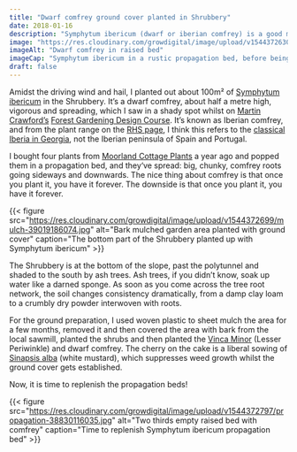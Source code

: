 ```yaml
---
title: "Dwarf comfrey ground cover planted in Shrubbery"
date: 2018-01-16
description: "Symphytum ibericum (dwarf or iberian comfrey) is a good mineral accumulator ground cover for shady areas, planted buckets of the stuff today"
image: "https://res.cloudinary.com/growdigital/image/upload/v1544372630/comfrey-38830083715.jpg"
imageAlt: "Dwarf comfrey in raised bed"
imageCap: "Symphytum ibericum in a rustic propagation bed, before being lifted, divided and planted out"
draft: false
---
```


Amidst the driving wind and hail, I planted out about 100m² of [Symphytum ibericum](https://www.rhs.org.uk/Plants/75444/i-Symphytum-ibericum-i/Details) in the Shrubbery. It’s a dwarf comfrey, about half a metre high, vigorous and spreading, which I saw in a shady spot whilst on [Martin Crawford’s](https://www.agroforestry.co.uk/about_us/) [Forest Gardening Design Course](https://www.agroforestry.co.uk/product/forest-gardening-food-forests-design-course/). It’s known as Iberian comfrey, and from the plant range on the [RHS page](https://www.rhs.org.uk/Plants/75444/i-Symphytum-ibericum-i/Details), I think this refers to the [classical Iberia in Georgia](https://en.wikipedia.org/wiki/Kartli), not the Iberian peninsula of Spain and Portugal.

I bought four plants from [Moorland Cottage Plants](http://www.moorlandcottageplants.co.uk/) a year ago and popped them in a propagation bed, and they‘ve spread: big, chunky, comfrey roots going sideways and downwards. The nice thing about comfrey is that once you plant it, you have it forever. The downside is that once you plant it, you have it forever.

{{< figure src="https://res.cloudinary.com/growdigital/image/upload/v1544372699/mulch-39019186074.jpg" alt="Bark mulched garden area planted with ground cover" caption="The bottom part of the Shrubbery planted up with Symphytum ibericum" >}}

The Shrubbery is at the bottom of the slope, past the polytunnel and shaded to the south by ash trees. Ash trees, if you didn’t know, soak up water like a darned sponge. As soon as you come across the tree root network, the soil changes consistency dramatically, from a damp clay loam to a crumbly dry powder interwoven with roots.

For the ground preparation, I used woven plastic to sheet mulch the area for a few months, removed it and then covered the area with bark from the local sawmill, planted the shrubs and then planted the [Vinca Minor](http://www.pfaf.org/user/plant.aspx?latinname=Vinca+minor) (Lesser Periwinkle) and dwarf comfrey. The cherry on the cake is a liberal sowing of [Sinapsis alba](http://www.pfaf.org/user/Plant.aspx?LatinName=Sinapis+alba) (white mustard), which suppresses weed growth whilst the ground cover gets established.

Now, it is time to replenish the propagation beds!

{{< figure src="https://res.cloudinary.com/growdigital/image/upload/v1544372797/propagation-38830116035.jpg" alt="Two thirds empty raised bed with comfrey" caption="Time to replenish Symphytum ibericum propagation bed" >}}
